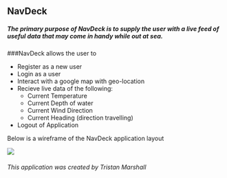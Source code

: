 ## NavDeck

##### The primary purpose of NavDeck is to supply the user with a live feed of useful data that may come in handy while out at sea.

###NavDeck allows the user to
* Register as a new user
* Login as a user
* Interact with a google map with geo-location
* Recieve live data of the following:
  - Current Temperature
  - Current Depth of water
  - Current Wind Direction
  - Current Heading (direction travelling)
* Logout of Application

Below is a wireframe of the NavDeck application layout

![](http://i.imgur.com/fDnTI1h.jpg)
###### This application was created by Tristan Marshall
